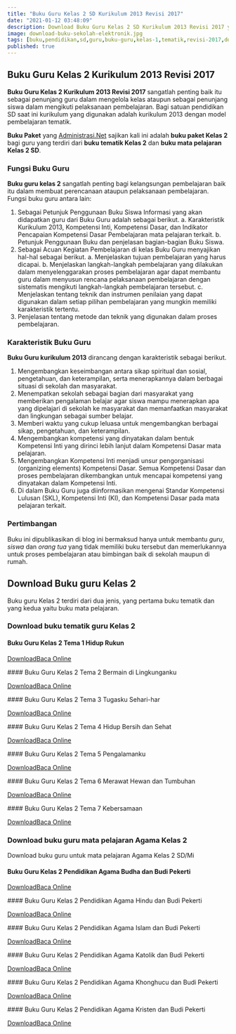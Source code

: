 ```yaml
---
title: "Buku Guru Kelas 2 SD Kurikulum 2013 Revisi 2017"
date: "2021-01-12 03:48:09"
description: Download Buku Guru Kelas 2 SD Kurikulum 2013 Revisi 2017 yang terdiri dari buku tematik kelas 2 dan buku mata pelajaran kelas 2.
image: download-buku-sekolah-elektronik.jpg
tags: [buku,pendidikan,sd,guru,buku-guru,kelas-1,tematik,revisi-2017,download]
published: true
---
```


## Buku Guru Kelas 2 Kurikulum 2013 Revisi 2017
**Buku Guru Kelas 2 Kurikulum 2013 Revisi 2017** sangatlah penting baik itu sebagai penunjang guru dalam mengelola kelas ataupun sebagai penunjang siswa dalam mengikuti pelaksanaan pembelajaran. Bagi satuan pendidikan SD saat ini kurikulum yang digunakan adalah kurikulum 2013 dengan model pembelajaran tematik.

**Buku Paket** yang [Administrasi.Net](/ "Administrasi.Net") sajikan kali ini adalah **buku paket Kelas 2** bagi guru yang terdiri dari **buku tematik Kelas 2** dan **buku mata pelajaran Kelas 2 SD**.

### Fungsi Buku Guru
**Buku guru kelas 2** sangatlah penting bagi kelangsungan pembelajaran baik itu dalam membuat perencanaan ataupun pelaksanaan pembelajaran. Fungsi buku guru antara lain:
 
1. Sebagai Petunjuk Penggunaan Buku Siswa
Informasi yang akan didapatkan guru dari Buku Guru adalah sebagai berikut.
a. Karakteristik Kurikulum 2013, Kompetensi Inti, Kompetensi Dasar, dan Indikator Pencapaian Kompetensi Dasar Pembelajaran mata pelajaran terkait.
b. Petunjuk Penggunaan Buku dan penjelasan bagian-bagian Buku Siswa.
2. Sebagai Acuan Kegiatan Pembelajaran di kelas
Buku Guru menyajikan hal-hal sebagai berikut.
a. Menjelaskan tujuan pembelajaran yang harus dicapai.
b. Menjelaskan langkah-langkah pembelajaran yang dilakukan dalam menyelenggarakan proses pembelajaran agar dapat membantu guru dalam menyusun rencana pelaksanaan pembelajaran dengan sistematis mengikuti langkah-langkah pembelajaran tersebut.
c. Menjelaskan tentang teknik dan instrumen penilaian yang dapat digunakan dalam setiap pilihan pembelajaran yang mungkin memiliki karakteristik tertentu.
3. Penjelasan tentang metode dan teknik yang digunakan dalam proses pembelajaran.

### Karakteristik Buku Guru
**Buku Guru kurikulum 2013** dirancang dengan karakteristik sebagai berikut.

1. Mengembangkan keseimbangan antara sikap spiritual dan sosial, pengetahuan, dan keterampilan, serta menerapkannya dalam berbagai situasi di sekolah dan masyarakat.
2. Menempatkan sekolah sebagai bagian dari masyarakat yang memberikan pengalaman belajar agar siswa mampu menerapkan apa yang dipelajari di sekolah ke masyarakat dan memanfaatkan masyarakat dan lingkungan sebagai sumber belajar.
3. Memberi waktu yang cukup leluasa untuk mengembangkan berbagai sikap, pengetahuan, dan keterampilan.
4. Mengembangkan kompetensi yang dinyatakan dalam bentuk Kompetensi Inti yang dirinci lebih lanjut dalam Kompetensi Dasar mata pelajaran.
5. Mengembangkan Kompetensi Inti menjadi unsur pengorganisasi (organizing elements) Kompetensi Dasar. Semua Kompetensi Dasar dan proses pembelajaran dikembangkan untuk mencapai kompetensi yang dinyatakan dalam Kompetensi Inti.
6. Di dalam Buku Guru juga diinformasikan mengenai Standar Kompetensi Lulusan (SKL), Kompetensi Inti (KI), dan Kompetensi Dasar pada mata pelajaran terkait. 

### Pertimbangan
Buku ini dipublikasikan di blog ini bermaksud hanya untuk membantu _guru_, _siswa_ dan _orang tua_ yang tidak memiliki buku tersebut dan memerlukannya untuk proses pembelajaran atau bimbingan baik di sekolah maupun di rumah.

## Download Buku guru Kelas 2
Buku guru Kelas 2 terdiri dari dua jenis, yang pertama buku tematik dan yang kedua yaitu buku mata pelajaran.

### Download buku tematik guru Kelas 2
#### Buku Guru Kelas 2 Tema 1 Hidup Rukun
<p class="center"><a class="button download" href="https://docs.google.com/uc?export=download&id=1iswopC2mtT-A3jLGsaI75a9AM258J3Jq"  target="_blank" title="Download Buku Guru Tema 1 Hidup Rukun">Download</a><a class="button demo open-dialog" href="https://drive.google.com/file/d/1iswopC2mtT-A3jLGsaI75a9AM258J3Jq/preview" Title="Baca Online Buku Guru Tema 1 Hidup Rukun" >Baca Online</a></p>
#### Buku Guru Kelas 2 Tema 2 Bermain di Lingkunganku
<p class="center"><a class="button download" href="https://docs.google.com/uc?export=download&id=1vUmfwf7u98ejppPUzX6yMs0Xu4wJQdL5"  target="_blank" title="Download Buku Guru Tema 2 Bermain di Lingkunganku">Download</a><a class="button demo open-dialog" href="https://drive.google.com/file/d/1vUmfwf7u98ejppPUzX6yMs0Xu4wJQdL5/preview" Title="Baca Online Buku Guru Tema 2 Bermain di Lingkunganku" >Baca Online</a></p>
#### Buku Guru Kelas 2 Tema 3 Tugasku Sehari-har
<p class="center"><a class="button download" href="https://docs.google.com/uc?export=download&id=1IWBgfeI_UfHpfldpTQFL0GjLV31iQW5M"  target="_blank" title="Download Buku Guru Tema 3 Tugasku Sehari-har">Download</a><a class="button demo open-dialog" href="https://drive.google.com/file/d/1IWBgfeI_UfHpfldpTQFL0GjLV31iQW5M/preview" Title="Baca Online Buku Guru Tema 3 Tugasku Sehari-har" >Baca Online</a></p>
#### Buku Guru Kelas 2 Tema 4 Hidup Bersih dan Sehat
<p class="center"><a class="button download" href="https://docs.google.com/uc?export=download&id=17K5Yv8sV4nhaxaM87DKvMZsd2jdDkvw0"  target="_blank" title="Download Buku Guru Tema 4 Hidup Bersih dan Sehat">Download</a><a class="button demo open-dialog" href="https://drive.google.com/file/d/17K5Yv8sV4nhaxaM87DKvMZsd2jdDkvw0/preview" Title="Baca Online Buku Guru Tema 4 Hidup Bersih dan Sehat" >Baca Online</a></p>
#### Buku Guru Kelas 2 Tema 5 Pengalamanku 
<p class="center"><a class="button download" href="https://docs.google.com/uc?export=download&id=1AHMSbuTsOpC9FkUE_dVjVuITC54HgZ6U"  target="_blank" title="Download Buku Guru Tema 5 Pengalamanku ">Download</a><a class="button demo open-dialog" href="https://drive.google.com/file/d/1AHMSbuTsOpC9FkUE_dVjVuITC54HgZ6U/preview" Title="Baca Online Buku Guru Tema 5 Pengalamanku " >Baca Online</a></p>
#### Buku Guru Kelas 2 Tema 6 Merawat Hewan dan Tumbuhan
<p class="center"><a class="button download" href="https://docs.google.com/uc?export=download&id=1YfydGAGQRSOcLM9KFiaYa7SmOG_ooxsM"  target="_blank" title="Download Buku Guru Tema 6 Lingkungan Bersih, Sehat, dan Asri">Download</a><a class="button demo open-dialog" href="https://drive.google.com/file/d/1YfydGAGQRSOcLM9KFiaYa7SmOG_ooxsM/preview" Title="Baca Online Buku Guru Tema 6 Lingkungan Bersih, Sehat, dan Asri" >Baca Online</a></p>
#### Buku Guru Kelas 2 Tema 7 Kebersamaan
<p class="center"><a class="button download" href="https://docs.google.com/uc?export=download&id=1cpHzsJezfaeXAKIX0KVV9xnRGj2x-PmN"  target="_blank" title="Download Buku Guru Tema 7 Benda, Hewan, dan Tanaman Disekitarku ">Download</a><a class="button demo open-dialog" href="https://drive.google.com/file/d/1cpHzsJezfaeXAKIX0KVV9xnRGj2x-PmN/preview" Title="Baca Online Buku Guru Tema 7 Benda, Hewan, dan Tanaman Disekitarku" >Baca Online</a></p>

### Download buku guru mata pelajaran Agama Kelas 2
Download buku guru untuk mata pelajaran Agama Kelas 2 SD/Mi
#### Buku Guru Kelas 2 Pendidikan Agama Budha dan Budi Pekerti
<p class="center"><a class="button download" href="http://bsd.pendidikan.id/data/2013/kelas_2sd/guru/Kelas_02_SD_Pendidikan_Agama_Buddha_dan_Budi_Pekerti_Guru_2017.pdf"  target="_blank" title="Download Buku Guru Pendidikan Agama Budha dan Budi Pekerti">Download</a><a class="button demo open-dialog" href="http://bsd.pendidikan.id/data/2013/kelas_2sd/guru/Kelas_02_SD_Pendidikan_Agama_Buddha_dan_Budi_Pekerti_Guru_2017.pdf" Title="Baca Online Buku Guru Pendidikan Agama Budha dan Budi Pekerti" >Baca Online</a></p>
#### Buku Guru Kelas 2 Pendidikan Agama Hindu dan Budi Pekerti
<p class="center"><a class="button download" href="https://docs.google.com/uc?export=download&id=1Rd80G0itMMSaCTPSRXE7-cZClcrkWoqc"  target="_blank" title="Download Buku Guru Pendidikan Agama Hindu dan Budi Pekerti">Download</a><a class="button demo open-dialog" href="https://drive.google.com/file/d/1Rd80G0itMMSaCTPSRXE7-cZClcrkWoqc/preview" Title="Baca Online Buku Guru Pendidikan Agama Hindu dan Budi Pekerti" >Baca Online</a></p>
#### Buku Guru Kelas 2 Pendidikan Agama Islam dan Budi Pekerti 
<p class="center"><a class="button download" href="https://docs.google.com/uc?export=download&id=1GPpsM-TtiW0VW7pg5Tp-icjaQO1pJ135"  target="_blank" title="Download Buku Guru Pendidikan Agama Islam dan Budi Pekerti">Download</a><a class="button demo open-dialog" href="https://drive.google.com/file/d/1GPpsM-TtiW0VW7pg5Tp-icjaQO1pJ135/preview" Title="Baca Online Buku Guru Pendidikan Agama Islam dan Budi Pekerti" >Baca Online</a></p>
#### Buku Guru Kelas 2 Pendidikan Agama Katolik dan Budi Pekerti 
<p class="center"><a class="button download" href="https://docs.google.com/uc?export=download&id=11A0J8-c_zCnBlznuDV9cO_Pb5yroYlVv"  target="_blank" title="Download Buku Guru Pendidikan Agama Katolik dan Budi Pekerti">Download</a><a class="button demo open-dialog" href="https://drive.google.com/file/d/11A0J8-c_zCnBlznuDV9cO_Pb5yroYlVv/preview" Title="Baca Online Buku Guru Pendidikan Agama Katolik dan Budi Pekerti" >Baca Online</a></p>
#### Buku Guru Kelas 2 Pendidikan Agama Khonghucu dan Budi Pekerti 
<p class="center"><a class="button download" href="http://bsd.pendidikan.id/data/2013/kelas_2sd/guru/Kelas_02_SD_Pendidikan_Agama_Khonghucu_dan_Budi_Pekerti_Guru_2017.pdf"  target="_blank" title="Download Buku Guru Pendidikan Agama Khonghucu dan Budi Pekerti ">Download</a><a class="button demo open-dialog" href="http://bsd.pendidikan.id/data/2013/kelas_2sd/guru/Kelas_02_SD_Pendidikan_Agama_Khonghucu_dan_Budi_Pekerti_Guru_2017.pdf" Title="Baca Online Buku Guru Pendidikan Agama Khonghucu dan Budi Pekerti ">Baca Online</a></p>
#### Buku Guru Kelas 2 Pendidikan Agama Kristen dan Budi Pekerti 
<p class="center"><a class="button download" href="https://docs.google.com/uc?export=download&id=1HqdoxyT_9vlEWVq-exBBZOQLREJozKvB"  target="_blank" title="Download Buku Guru Pendidikan Agama Kristen dan Budi Pekerti">Download</a><a class="button demo open-dialog" href="https://drive.google.com/file/d/1HqdoxyT_9vlEWVq-exBBZOQLREJozKvB/preview" Title="Baca Online Pendidikan Agama Kristen dan Budi Pekerti" >Baca Online</a></p>
